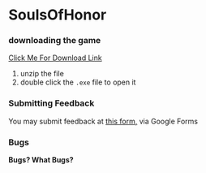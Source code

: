 # SoulsOfHonor



### downloading the game

[Click Me For Download Link](https://github.com/Mineinjava/SoulsOfHonor/blob/master/download.txt)
1. unzip the file
2. double click the `.exe` file to open it


### Submitting Feedback
You may submit feedback at [this form,](https://forms.gle/TN1MuqhaDGzaENT36) via Google Forms


### Bugs
**Bugs? What Bugs?**


